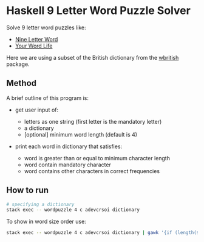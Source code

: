 # Haskell 9 Letter Word Puzzle Solver

Solve 9 letter word puzzles like:

* [Nine Letter Word](http://nineletterword.tompaton.com/adevcrsoi/)
* [Your Word Life](http://www.yourwiselife.com.au/games/9-letter-word/)

Here we are using a subset of the British dictionary from the
[wbritish](https://packages.debian.org/sid/text/wbritish) package.

## Method

A brief outline of this program is:

* get user input of:
  * letters as one string (first letter is the mandatory letter)
  * a dictionary
  * [optional] minimum word length (default is 4)

* print each word in dictionary that satisfies:
  * word is greater than or equal to minimum character length
  * word contain mandatory character
  * word contains other characters in correct frequencies

## How to run

```bash
# specifying a dictionary
stack exec -- wordpuzzle 4 c adevcrsoi dictionary
```

To show in word size order use:

```bash
stack exec -- wordpuzzle 4 c adevcrsoi dictionary | gawk '{if (length($0) < 10) print length($0), $0; | "sort" }'
```

